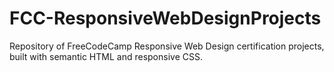 # FCC-ResponsiveWebDesignProjects
Repository of FreeCodeCamp Responsive Web Design certification projects, built with semantic HTML and responsive CSS.
